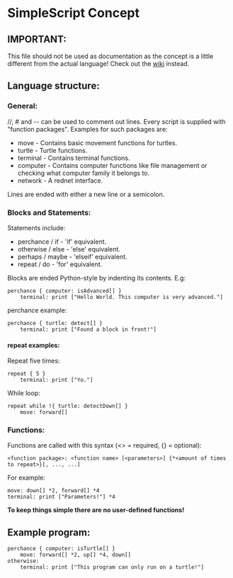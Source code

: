 # SimpleScript Concept

## IMPORTANT:
This file should not be used as documentation as the concept is a little different from the actual language! Check out the [wiki](https://github.com/GeorgeMcKinlay/CCJam/wiki) instead.

## Language structure:

### General:
//, # and -- can be used to comment out lines.
Every script is supplied with "function packages".
Examples for such packages are:
* move - Contains basic movement functions for turtles.
* turtle - Turtle functions.
* terminal - Contains terminal functions.
* computer - Contains computer functions like file management or checking what computer family it belongs to.
* network - A rednet interface.

Lines are ended with either a new line or a semicolon.

### Blocks and Statements:
Statements include:
* perchance / if - 'if' equivalent.
* otherwise / else - 'else' equivalent.
* perhaps / maybe - 'elseif' equivalent.
* repeat / do - 'for' equivalent.

Blocks are ended Python-style by indenting its contents.
E.g:
```
perchance { computer: isAdvanced[] }
	terminal: print ["Hello World. This computer is very advanced."]
```

perchance example:
```
perchance { turtle: detect[] }
	terminal: print ["Found a block in front!"]
```
	
#### repeat examples:
Repeat five times:
```
repeat { 5 }
	terminal: print ["Yo."]
```

While loop:
```
repeat while !{ turtle: detectDown[] }
	move: forward[]
```

### Functions:
Functions are called with this syntax (<> = required, {} = optional):
```
<function package>: <function name> [<parameters>] {*<amount of times to repeat>}[, ..., ...]
```

For example:
```
move: down[] *2, forward[] *4
terminal: print ["Parameters!"] *4
```

**To keep things simple there are no user-defined functions!**

## Example program:
```
perchance { computer: isTurtle[] }
	move: forward[] *2, up[] *4, down[]
otherwise:
	terminal: print ["This program can only run on a turtle!"]
```

